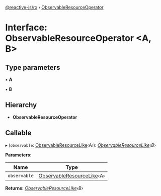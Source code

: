 [@reactive-js/rx](../README.md) › [ObservableResourceOperator](observableresourceoperator.md)

# Interface: ObservableResourceOperator <**A, B**>

## Type parameters

▪ **A**

▪ **B**

## Hierarchy

* **ObservableResourceOperator**

## Callable

▸ (`observable`: [ObservableResourceLike](observableresourcelike.md)‹A›): *[ObservableResourceLike](observableresourcelike.md)‹B›*

**Parameters:**

Name | Type |
------ | ------ |
`observable` | [ObservableResourceLike](observableresourcelike.md)‹A› |

**Returns:** *[ObservableResourceLike](observableresourcelike.md)‹B›*
